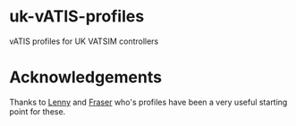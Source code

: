 # uk-vATIS-profiles
vATIS profiles for UK VATSIM controllers

# Acknowledgements
Thanks to [Lenny](https://github.com/lennycolton/vATIS-Profiles) and
[Fraser](https://community.vatsim.uk/topic/38856-unofficial-guide-vatis-generic-setup-and-configuration/#comment-350271) who's profiles have been a very useful starting point for these.
